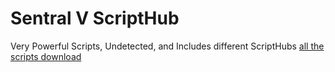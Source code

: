 # Sentral V ScriptHub
Very Powerful Scripts, Undetected, and Includes different ScriptHubs
<a href="http://www.something.com"> all the scripts download </a>
